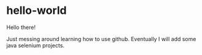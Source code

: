 # hello-world


Hello there!

Just messing around learning how to use github.  Eventually I will add some java selenium projects.
